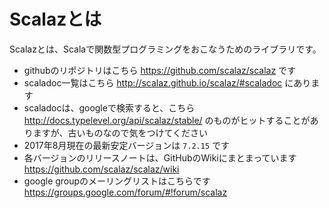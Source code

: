 # Scalazとは

Scalazとは、Scalaで関数型プログラミングをおこなうためのライブラリです。

- githubのリポジトリはこちら <https://github.com/scalaz/scalaz> です
- scaladoc一覧はこちら <http://scalaz.github.io/scalaz/#scaladoc> にあります
- scaladocは、googleで検索すると、こちら <http://docs.typelevel.org/api/scalaz/stable/> のものがヒットすることがありますが、古いものなので気をつけてください
- 2017年8月現在の最新安定バージョンは `7.2.15` です
- 各バージョンのリリースノートは、GitHubのWikiにまとまっています <https://github.com/scalaz/scalaz/wiki>
- google groupのメーリングリストはこちらです <https://groups.google.com/forum/#!forum/scalaz>
